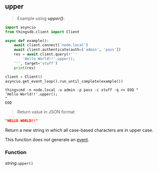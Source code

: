 ## upper

> Example using ***upper()***:

```python
import asyncio
from thingsdb.client import Client

async def example():
    await client.connect('node.local')
    await client.authenticate(auth=['admin', 'pass'])
    res = await client.query(r'''
        'Hello World!!'.upper();
    ''', target='stuff')
    print(res)

client = Client()
asyncio.get_event_loop().run_until_complete(example())
```

```shell
thingscmd -n node.local -u admin -p pass -c stuff -q << EOQ "
'Hello World!!'.upper();
"
EOQ
```

> Return value in JSON format

```json
"HELLO WORLD!!"
```

Return a new string in which all case-based characters are in upper case.

This function does *not* generate an [event](#events).

### Function
*string*.`upper()`

